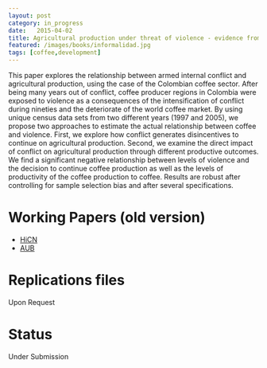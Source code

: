 ```yaml
---
layout: post
category: in_progress
date:   2015-04-02
title: Agricultural production under threat of violence - evidence from Colombia coffee sector, with Ana María Ibañez and Philip Verwimp
featured: /images/books/informalidad.jpg
tags: [coffee,development]
---
```


This paper explores the relationship between armed internal conflict and agricultural production, using the case of the Colombian coffee sector. After being many years out of conflict, coffee producer regions in Colombia were exposed to violence as a consequences of the intensification of conflict during nineties and the deteriorate of the world coffee market. By using unique census data sets from two different years (1997 and 2005), we propose two approaches to estimate the actual relationship between coffee and violence. First, we explore how conflict generates disincentives to continue on agricultural production. Second, we examine the direct impact of conflict on agricultural production through different productive outcomes. We find a significant negative relationship between levels of violence and the decision to continue coffee production as well as the levels of productivity of the coffee production to coffee. Results are robust after controlling for sample selection bias and after several specifications.

Working Papers (old version)
====
- [HiCN](http://www.hicn.org/wordpress/wp-content/uploads/2012/06/HiCN-WP-150.pdf)
- [AUB](https://papers.ssrn.com/sol3/papers.cfm?abstract_id=2329758)

Replications files
====
Upon Request

Status
====

Under Submission


